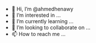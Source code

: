 - 👋 Hi, I’m @ahmedhenawy
- 👀 I’m interested in ...
- 🌱 I’m currently learning ...
- 💞️ I’m looking to collaborate on ...
- 📫 How to reach me ...

<!---
ahmedhenawy/ahmedhenawy is a ✨ special ✨ repository because its `README.md` (this file) appears on your GitHub profile.
You can click the Preview link to take a look at your changes.
--->
